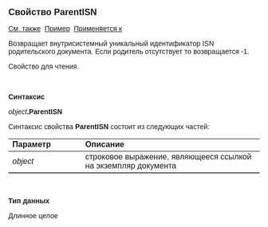 <html>
<head>
<title>Документ\ParentISN</title>
</head>

<body>

<p><strong><font size="4" face="Arial">Свойство ParentISN</font></strong></p>

<p><font face="Arial"><a href="../Asdoc.html">См. также</a>&nbsp; <u>
Пример</u>&nbsp;
<a href="../Asdoc.html">Применяется к</a></font></p>

<p class="label"><font face="Arial">Возвращает внутрисистемный 
уникальный идентификатор ISN родительского документа. Если родитель отсутствует 
то возвращается -1.</font></p>

<p class="label"><font face="Arial">Свойство для чтения. </font></p>

<p class="label">&nbsp;</p>

<p class="label"><font face="Arial"><b>Синтаксис</b></font></p>

<p><font face="Arial"><em>object</em><strong>.ParentISN</strong></font></p>

<p><font face="Arial">Синтаксис свойства <strong>ParentISN</strong>
состоит из следующих частей:</font></p>

<table border="1" cellPadding="5" cols="2" frame="below" rules="rows">
<TBODY>
  <tr vAlign="top">
    <td class="label" width="29%"><font face="Arial"><b>Параметр</b></font></td>
    <td class="label" width="71%"><font face="Arial"><strong>Описание</strong></font></td>
  </tr>
  <tr>
    <td width="29%"><font face="Arial"><em>object</em></font></td>
    <td width="71%"><font face="Arial">строковое выражение, являющееся 
	ссылкой на экземпляр документа</font></td>
  </tr>
</TBODY>
</table>

<p class="label">&nbsp;</p>

<p class="label"><font face="Arial"><b>Тип данных</b></font></p>

<p class="label"><font face="Arial">Длинное целое</font></p>
</body>
</html>
